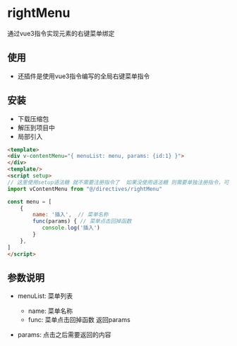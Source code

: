 # rightMenu
通过vue3指令实现元素的右键菜单绑定
## 使用
- 还插件是使用vue3指令编写的全局右键菜单指令

## 安装

- 下载压缩包
- 解压到项目中
- 局部引入

``` html
<template>
<div v-contentMenu="{ menuList: menu, params: {id:1} }">
</div>
<template/>
<script setup>
// 这里使用setup语法糖 就不需要注册指令了  如果没使用语法糖 则需要单独注册指令，可参考vue官网
import vContentMenu from "@/directives/rightMenu"

const menu = [
    {
        name: '插入',  // 菜单名称
        func(params) { // 菜单点击回掉函数
           console.log('插入')
        }
    },
]
</script>
```

## 参数说明
- menuList: 菜单列表
    - name: 菜单名称
    - func: 菜单点击回掉函数 返回params 

- params: 点击之后需要返回的内容
